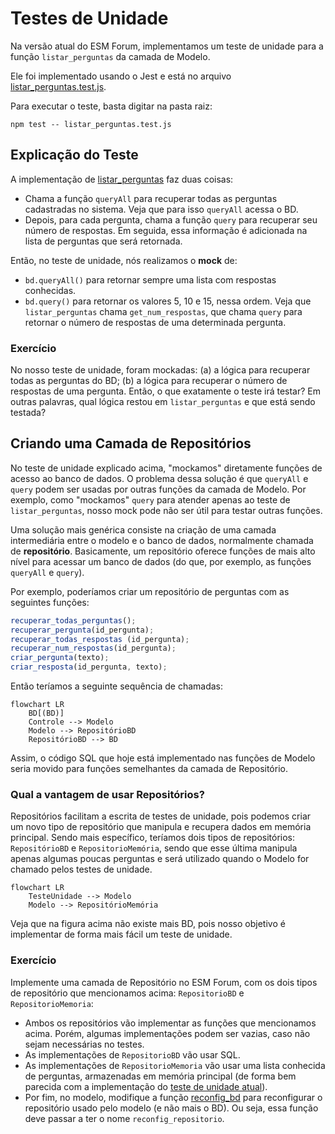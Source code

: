 # Testes de Unidade

Na versão atual do ESM Forum, implementamos um teste de unidade para a função `listar_perguntas` da camada de Modelo.

Ele foi implementado usando o Jest e está no arquivo [listar_perguntas.test.js](../testes/listar_perguntas.test.js).

Para executar o teste, basta digitar na pasta raiz:

`npm test -- listar_perguntas.test.js`

## Explicação do Teste

A implementação de [listar_perguntas](../modelo.js) faz duas coisas:

* Chama a função `queryAll` para recuperar todas as perguntas cadastradas no sistema. Veja que para isso `queryAll` acessa o BD.
* Depois, para cada pergunta, chama a função `query` para recuperar seu número de respostas. Em seguida, essa informação é adicionada na lista de perguntas que será retornada.

Então, no teste de unidade, nós realizamos o **mock** de:

* `bd.queryAll()` para retornar sempre uma lista com respostas conhecidas.
* `bd.query()` para retornar os valores 5, 10 e 15, nessa ordem. Veja que 
`listar_perguntas` chama `get_num_respostas`, que chama `query` para
retornar o número de respostas de uma determinada pergunta.

### Exercício

No nosso teste de unidade, foram mockadas: (a) a lógica para 
recuperar todas as perguntas do BD; (b) a lógica para recuperar 
o número de respostas de uma pergunta. Então, o que exatamente
  o teste irá testar? Em outras palavras, qual  lógica restou 
em `listar_perguntas` e que está sendo testada?

## Criando uma Camada de Repositórios

No teste de unidade explicado acima, "mockamos" diretamente
funções de acesso ao banco de dados. O problema dessa solução é que 
`queryAll` e `query` podem ser usadas por outras funções da 
camada de Modelo. Por exemplo, como "mockamos" `query` para atender
apenas ao teste de `listar_perguntas`, nosso mock pode não ser útil para testar outras funções.

Uma solução mais genérica consiste na criação de uma camada
intermediária entre o modelo e o banco de dados, normalmente 
chamada de **repositório**. Basicamente, um repositório
oferece funções de mais alto nível para acessar um banco de dados 
(do que, por exemplo, as funções `queryAll` e `query`).

Por exemplo, poderíamos criar um repositório de perguntas 
com as seguintes funções:

````javascript
recuperar_todas_perguntas(); 
recuperar_pergunta(id_pergunta);
recuperar_todas_respostas (id_pergunta);
recuperar_num_respostas(id_pergunta);
criar_pergunta(texto);
criar_resposta(id_pergunta, texto);
````

Então teríamos a seguinte sequência de chamadas:

```mermaid
flowchart LR
    BD[(BD)]
    Controle --> Modelo
    Modelo --> RepositórioBD
    RepositórioBD --> BD
```

Assim, o código SQL que hoje está implementado nas funções de 
Modelo seria movido para funções semelhantes da camada de Repositório.

### Qual a vantagem de usar Repositórios?

Repositórios facilitam a escrita de testes de unidade, pois 
podemos criar um novo tipo de repositório que manipula e recupera dados em memória principal. Sendo mais específico, 
teríamos dois tipos de repositórios: `RepositórioBD` e
`RepositorioMemória`, sendo que esse última manipula apenas 
algumas poucas perguntas e será utilizado quando o Modelo for chamado pelos testes de unidade.

```mermaid
flowchart LR
    TesteUnidade --> Modelo
    Modelo --> RepositórioMemória
```

Veja que na figura acima não existe mais BD, pois nosso objetivo é 
implementar de forma mais fácil um teste de unidade.

### Exercício

Implemente uma camada de Repositório no ESM Forum, com os dois 
tipos de repositório que mencionamos acima: `RepositorioBD` e `RepositorioMemoria`:
*  Ambos os repositórios vão implementar as funções que mencionamos acima. Porém, algumas implementações podem ser vazias, caso não sejam necessárias no testes.
* As implementações de `RepositorioBD` vão usar SQL.
* As implementações de `RepositorioMemoria` vão usar uma lista conhecida de perguntas, armazenadas em memória principal (de forma bem parecida com a implementação do [teste de unidade atual](../testes/listar_perguntas.test.js)). 
* Por fim, no modelo, modifique a função [reconfig_bd](../modelo.js) para reconfigurar o repositório usado pelo modelo (e não mais o BD). Ou seja, essa função deve passar a ter o nome `reconfig_repositorio`.
